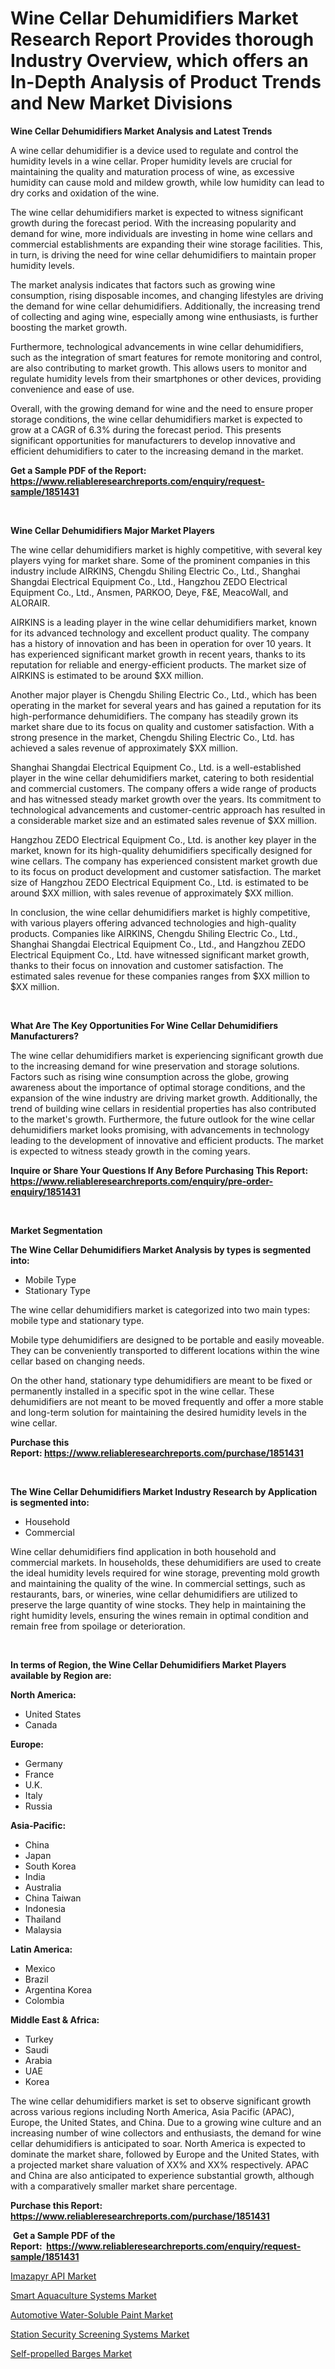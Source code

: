 <p><h1>Wine Cellar Dehumidifiers Market Research Report Provides thorough Industry Overview, which offers an In-Depth Analysis of Product Trends and New Market Divisions</h1></p><p><strong>Wine Cellar Dehumidifiers Market Analysis and Latest Trends</strong></p>
<p><p>A wine cellar dehumidifier is a device used to regulate and control the humidity levels in a wine cellar. Proper humidity levels are crucial for maintaining the quality and maturation process of wine, as excessive humidity can cause mold and mildew growth, while low humidity can lead to dry corks and oxidation of the wine.</p><p>The wine cellar dehumidifiers market is expected to witness significant growth during the forecast period. With the increasing popularity and demand for wine, more individuals are investing in home wine cellars and commercial establishments are expanding their wine storage facilities. This, in turn, is driving the need for wine cellar dehumidifiers to maintain proper humidity levels.</p><p>The market analysis indicates that factors such as growing wine consumption, rising disposable incomes, and changing lifestyles are driving the demand for wine cellar dehumidifiers. Additionally, the increasing trend of collecting and aging wine, especially among wine enthusiasts, is further boosting the market growth.</p><p>Furthermore, technological advancements in wine cellar dehumidifiers, such as the integration of smart features for remote monitoring and control, are also contributing to market growth. This allows users to monitor and regulate humidity levels from their smartphones or other devices, providing convenience and ease of use.</p><p>Overall, with the growing demand for wine and the need to ensure proper storage conditions, the wine cellar dehumidifiers market is expected to grow at a CAGR of 6.3% during the forecast period. This presents significant opportunities for manufacturers to develop innovative and efficient dehumidifiers to cater to the increasing demand in the market.</p></p>
<p><strong>Get a Sample PDF of the Report:&nbsp; <a href="https://www.reliableresearchreports.com/enquiry/request-sample/1851431">https://www.reliableresearchreports.com/enquiry/request-sample/1851431</a></strong></p>
<p>&nbsp;</p>
<p><strong>Wine Cellar Dehumidifiers Major Market Players</strong></p>
<p><p>The wine cellar dehumidifiers market is highly competitive, with several key players vying for market share. Some of the prominent companies in this industry include AIRKINS, Chengdu Shiling Electric Co., Ltd., Shanghai Shangdai Electrical Equipment Co., Ltd., Hangzhou ZEDO Electrical Equipment Co., Ltd., Ansmen, PARKOO, Deye, F&E, MeacoWall, and ALORAIR.</p><p>AIRKINS is a leading player in the wine cellar dehumidifiers market, known for its advanced technology and excellent product quality. The company has a history of innovation and has been in operation for over 10 years. It has experienced significant market growth in recent years, thanks to its reputation for reliable and energy-efficient products. The market size of AIRKINS is estimated to be around $XX million.</p><p>Another major player is Chengdu Shiling Electric Co., Ltd., which has been operating in the market for several years and has gained a reputation for its high-performance dehumidifiers. The company has steadily grown its market share due to its focus on quality and customer satisfaction. With a strong presence in the market, Chengdu Shiling Electric Co., Ltd. has achieved a sales revenue of approximately $XX million.</p><p>Shanghai Shangdai Electrical Equipment Co., Ltd. is a well-established player in the wine cellar dehumidifiers market, catering to both residential and commercial customers. The company offers a wide range of products and has witnessed steady market growth over the years. Its commitment to technological advancements and customer-centric approach has resulted in a considerable market size and an estimated sales revenue of $XX million.</p><p>Hangzhou ZEDO Electrical Equipment Co., Ltd. is another key player in the market, known for its high-quality dehumidifiers specifically designed for wine cellars. The company has experienced consistent market growth due to its focus on product development and customer satisfaction. The market size of Hangzhou ZEDO Electrical Equipment Co., Ltd. is estimated to be around $XX million, with sales revenue of approximately $XX million.</p><p>In conclusion, the wine cellar dehumidifiers market is highly competitive, with various players offering advanced technologies and high-quality products. Companies like AIRKINS, Chengdu Shiling Electric Co., Ltd., Shanghai Shangdai Electrical Equipment Co., Ltd., and Hangzhou ZEDO Electrical Equipment Co., Ltd. have witnessed significant market growth, thanks to their focus on innovation and customer satisfaction. The estimated sales revenue for these companies ranges from $XX million to $XX million.</p></p>
<p>&nbsp;</p>
<p><strong>What Are The Key Opportunities For Wine Cellar Dehumidifiers Manufacturers?</strong></p>
<p><p>The wine cellar dehumidifiers market is experiencing significant growth due to the increasing demand for wine preservation and storage solutions. Factors such as rising wine consumption across the globe, growing awareness about the importance of optimal storage conditions, and the expansion of the wine industry are driving market growth. Additionally, the trend of building wine cellars in residential properties has also contributed to the market's growth. Furthermore, the future outlook for the wine cellar dehumidifiers market looks promising, with advancements in technology leading to the development of innovative and efficient products. The market is expected to witness steady growth in the coming years.</p></p>
<p><strong>Inquire or Share Your Questions If Any Before Purchasing This Report: <a href="https://www.reliableresearchreports.com/enquiry/pre-order-enquiry/1851431">https://www.reliableresearchreports.com/enquiry/pre-order-enquiry/1851431</a></strong></p>
<p>&nbsp;</p>
<p><strong>Market Segmentation</strong></p>
<p><strong>The Wine Cellar Dehumidifiers Market Analysis by types is segmented into:</strong></p>
<p><ul><li>Mobile Type</li><li>Stationary Type</li></ul></p>
<p><p>The wine cellar dehumidifiers market is categorized into two main types: mobile type and stationary type. </p><p>Mobile type dehumidifiers are designed to be portable and easily moveable. They can be conveniently transported to different locations within the wine cellar based on changing needs. </p><p>On the other hand, stationary type dehumidifiers are meant to be fixed or permanently installed in a specific spot in the wine cellar. These dehumidifiers are not meant to be moved frequently and offer a more stable and long-term solution for maintaining the desired humidity levels in the wine cellar.</p></p>
<p><strong>Purchase this Report:&nbsp;<a href="https://www.reliableresearchreports.com/purchase/1851431">https://www.reliableresearchreports.com/purchase/1851431</a></strong></p>
<p>&nbsp;</p>
<p><strong>The Wine Cellar Dehumidifiers Market Industry Research by Application is segmented into:</strong></p>
<p><ul><li>Household</li><li>Commercial</li></ul></p>
<p><p>Wine cellar dehumidifiers find application in both household and commercial markets. In households, these dehumidifiers are used to create the ideal humidity levels required for wine storage, preventing mold growth and maintaining the quality of the wine. In commercial settings, such as restaurants, bars, or wineries, wine cellar dehumidifiers are utilized to preserve the large quantity of wine stocks. They help in maintaining the right humidity levels, ensuring the wines remain in optimal condition and remain free from spoilage or deterioration.</p></p>
<p>&nbsp;</p>
<p><strong>In terms of Region, the Wine Cellar Dehumidifiers Market Players available by Region are:</strong></p>
<p>
    <p> <strong> North America: </strong>
        <ul>
            <li>United States</li>
            <li>Canada</li>
        </ul>
        </p> 
    <p> <strong> Europe: </strong>
        <ul>
            <li>Germany</li>
            <li>France</li>
            <li>U.K.</li>
            <li>Italy</li>
            <li>Russia</li>
        </ul>
        </p> 
    <p> <strong> Asia-Pacific: </strong>
        <ul>
            <li>China</li>
            <li>Japan</li>
            <li>South Korea</li>
            <li>India</li>
            <li>Australia</li>
            <li>China Taiwan</li>
            <li>Indonesia</li>
            <li>Thailand</li>
            <li>Malaysia</li>
        </ul>
        </p> 
    <p> <strong> Latin America: </strong>
        <ul>
            <li>Mexico</li>
            <li>Brazil</li>
            <li>Argentina Korea</li>
            <li>Colombia</li>
        </ul>
        </p> 
    <p> <strong> Middle East & Africa: </strong>
        <ul>
            <li>Turkey</li>
            <li>Saudi</li>
            <li>Arabia</li>
            <li>UAE</li>
            <li>Korea</li>
        </ul>
    </p>
    </p>
<p><p>The wine cellar dehumidifiers market is set to observe significant growth across various regions including North America, Asia Pacific (APAC), Europe, the United States, and China. Due to a growing wine culture and an increasing number of wine collectors and enthusiasts, the demand for wine cellar dehumidifiers is anticipated to soar. North America is expected to dominate the market share, followed by Europe and the United States, with a projected market share valuation of XX% and XX% respectively. APAC and China are also anticipated to experience substantial growth, although with a comparatively smaller market share percentage.</p></p>
<p><strong>Purchase this Report: <a href="https://www.reliableresearchreports.com/purchase/1851431">https://www.reliableresearchreports.com/purchase/1851431</a></strong></p>
<p>&nbsp;<strong>Get a Sample PDF of the Report:&nbsp;&nbsp;<a href="https://www.reliableresearchreports.com/enquiry/request-sample/1851431">https://www.reliableresearchreports.com/enquiry/request-sample/1851431</a></strong></p>
<p><strong></strong></p>
<p><p><a href="https://www.linkedin.com/pulse/imazapyr-api-market-size-share-amp-trends-analysis-report-8ya3c/">Imazapyr API Market</a></p><p><a href="https://www.linkedin.com/pulse/smart-aquaculture-systems-market-research-report-provides-thorough-6inpc/">Smart Aquaculture Systems Market</a></p><p><a href="https://medium.com/@keenanmarks2023/automotive-water-soluble-paint-market-analysis-and-sze-forecasted-for-period-from-2023-to-2030-566344472323">Automotive Water-Soluble Paint Market</a></p><p><a href="https://medium.com/@chasegibson1901/station-security-screening-systems-market-focuses-on-market-share-size-and-projected-forecast-till-0a3444cb049d">Station Security Screening Systems Market</a></p><p><a href="https://www.linkedin.com/pulse/self-propelled-barges-market-challenges-opportunities-growth-xyizc/">Self-propelled Barges Market</a></p></p>
